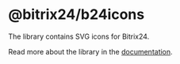 # @bitrix24/b24icons

The library contains SVG icons for Bitrix24.

Read more about the library in the [documentation](https://bitrix24.github.io/b24icons/).
